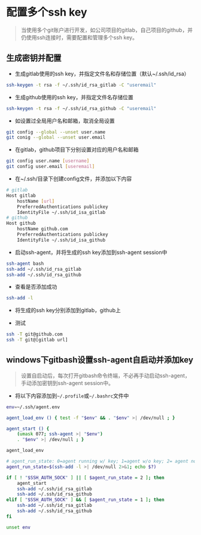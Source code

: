 # 配置多个ssh key

> 当使用多个git账户进行开发，如公司项目的gitlab，自己项目的github，并仍使用ssh连接时，需要配置和管理多个ssh key。 

## 生成密钥并配置

- 生成gitlab使用的ssh key，并指定文件名和存储位置（默认~/.ssh/id_rsa）

```bash
ssh-keygen -t rsa -f ~/.ssh/id_rsa_gitlab -C "useremail"
```

- 生成github使用的ssh key，并指定文件名存储位置

```bash
ssh-keygen -t rsa -f ~/.ssh/id_rsa_github -C "useremail"
```

- 如设置过全局用户名和邮箱，取消全局设置

```bash
git config --global --unset user.name
git conig --global --unset user.email
```

- 在gitlab，github项目下分别设置对应的用户名和邮箱

```bash
git config user.name [username] 
git config user.email [useremail]
```

- 在~/.ssh/目录下创建config文件，并添加以下内容

```bash
# gitlab
Host gitlab
    hostName [url]
    PreferredAuthentications publickey
    IdentityFile ~/.ssh/id_isa_gitlab
# github
Host github 
    hostName github.com 
    PreferredAuthentications publickey
    IdentityFile ~/.ssh/id_isa_github
```

- 启动ssh-agent，并将生成的ssh key添加到ssh-agent session中

```bash
ssh-agent bash
ssh-add ~/.ssh/id_rsa_gitlab
ssh-add ~/.ssh/id_rsa_github
```

- 查看是否添加成功

```bash
ssh-add -l
```

- 将生成的ssh key分别添加到gitlab，github上

- 测试

```bash
ssh -T git@github.com
ssh -T git@[gitlab url]
```

## windows下gitbash设置ssh-agent自启动并添加key

> 设置自启动后，每次打开gitbash命令终端，不必再手动启动ssh-agent，手动添加密钥到ssh-agent session中。

- 将以下内容添加到``~/.profile``或``~/.bashrc``文件中

```bash
env=~/.ssh/agent.env

agent_load_env () { test -f "$env" && . "$env" >| /dev/null ; }

agent_start () {
    (umask 077; ssh-agent >| "$env")
    . "$env" >| /dev/null ; }

agent_load_env

# agent_run_state: 0=agent running w/ key; 1=agent w/o key; 2= agent not running
agent_run_state=$(ssh-add -l >| /dev/null 2>&1; echo $?)

if [ ! "$SSH_AUTH_SOCK" ] || [ $agent_run_state = 2 ]; then
    agent_start
    ssh-add ~/.ssh/id_rsa_gitlab
    ssh-add ~/.ssh/id_rsa_github
elif [ "$SSH_AUTH_SOCK" ] && [ $agent_run_state = 1 ]; then
    ssh-add ~/.ssh/id_rsa_gitlab
    ssh-add ~/.ssh/id_rsa_github
fi

unset env
```